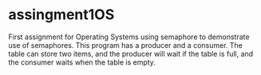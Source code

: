 # assingment1OS
First assignment for Operating Systems using semaphore to demonstrate use of semaphores. This program has a producer and a consumer. The table can store two items, and the producer will wait if the table is full, and the consumer waits when the table is empty.
